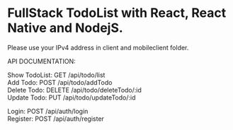 # FullStack TodoList with React, React Native and NodejS.

Please use your IPv4 address in client and mobileclient folder.



API DOCUMENTATION:

Show TodoList: GET /api/todo/list <br />
Add Todo: POST /api/todo/addTodo <br />
Delete Todo: DELETE /api/todo/deleteTodo/:id <br />
Update Todo: PUT /api/todo/updateTodo/:id <br />

Login: POST /api/auth/login <br />
Register: POST /api/auth/register <br />
